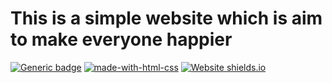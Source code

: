 This is a simple website which is aim to make everyone happier
===

[![Generic badge](https://img.shields.io/badge/Version-v1.0.1-blue.svg)](https://shields.io/)
[![made-with-html-css](https://img.shields.io/badge/Made%20with-HTML/CSS-1f425f.svg)](#)
[![Website shields.io](https://img.shields.io/website-up-down-green-red/http/shields.io.svg)](https://axdelafuen.github.io/)
